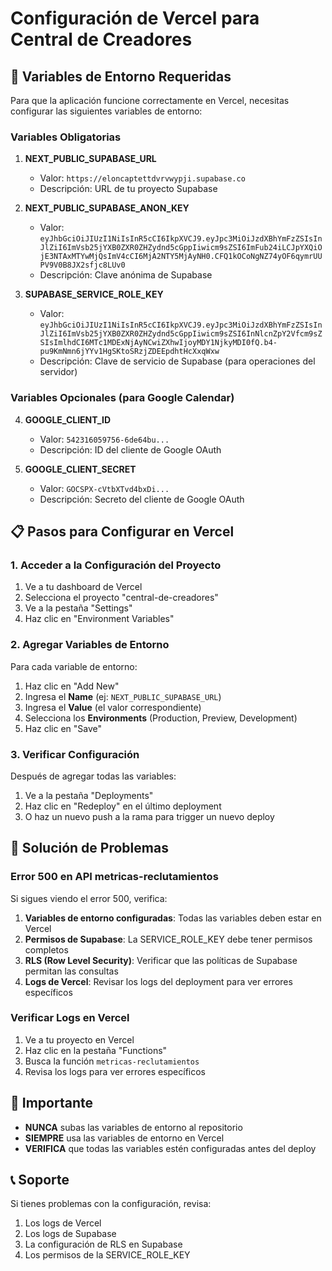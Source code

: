 # Configuración de Vercel para Central de Creadores

## 🚀 Variables de Entorno Requeridas

Para que la aplicación funcione correctamente en Vercel, necesitas configurar las siguientes variables de entorno:

### Variables Obligatorias

1. **NEXT_PUBLIC_SUPABASE_URL**
   - Valor: `https://eloncaptettdvrvwypji.supabase.co`
   - Descripción: URL de tu proyecto Supabase

2. **NEXT_PUBLIC_SUPABASE_ANON_KEY**
   - Valor: `eyJhbGciOiJIUzI1NiIsInR5cCI6IkpXVCJ9.eyJpc3MiOiJzdXBhYmFzZSIsInJlZiI6ImVsb25jYXB0ZXR0ZHZydnd5cGppIiwicm9sZSI6ImFub24iLCJpYXQiOjE3NTAxMTYwMjQsImV4cCI6MjA2NTY5MjAyNH0.CFQ1kOCoNgNZ74yOF6qymrUUPV9V0B8JX2sfjc8LUv0`
   - Descripción: Clave anónima de Supabase

3. **SUPABASE_SERVICE_ROLE_KEY**
   - Valor: `eyJhbGciOiJIUzI1NiIsInR5cCI6IkpXVCJ9.eyJpc3MiOiJzdXBhYmFzZSIsInJlZiI6ImVsb25jYXB0ZXR0ZHZydnd5cGppIiwicm9sZSI6InNlcnZpY2Vfcm9sZSIsImlhdCI6MTc1MDExNjAyNCwiZXhwIjoyMDY1NjkyMDI0fQ.b4-pu9KmNmn6jYYv1HgSKtoSRzjZDEEpdhtHcXxqWxw`
   - Descripción: Clave de servicio de Supabase (para operaciones del servidor)

### Variables Opcionales (para Google Calendar)

4. **GOOGLE_CLIENT_ID**
   - Valor: `542316059756-6de64bu...`
   - Descripción: ID del cliente de Google OAuth

5. **GOOGLE_CLIENT_SECRET**
   - Valor: `GOCSPX-cVtbXTvd4bxDi...`
   - Descripción: Secreto del cliente de Google OAuth

## 📋 Pasos para Configurar en Vercel

### 1. Acceder a la Configuración del Proyecto
1. Ve a tu dashboard de Vercel
2. Selecciona el proyecto "central-de-creadores"
3. Ve a la pestaña "Settings"
4. Haz clic en "Environment Variables"

### 2. Agregar Variables de Entorno
Para cada variable de entorno:

1. Haz clic en "Add New"
2. Ingresa el **Name** (ej: `NEXT_PUBLIC_SUPABASE_URL`)
3. Ingresa el **Value** (el valor correspondiente)
4. Selecciona los **Environments** (Production, Preview, Development)
5. Haz clic en "Save"

### 3. Verificar Configuración
Después de agregar todas las variables:

1. Ve a la pestaña "Deployments"
2. Haz clic en "Redeploy" en el último deployment
3. O haz un nuevo push a la rama para trigger un nuevo deploy

## 🔧 Solución de Problemas

### Error 500 en API metricas-reclutamientos

Si sigues viendo el error 500, verifica:

1. **Variables de entorno configuradas**: Todas las variables deben estar en Vercel
2. **Permisos de Supabase**: La SERVICE_ROLE_KEY debe tener permisos completos
3. **RLS (Row Level Security)**: Verificar que las políticas de Supabase permitan las consultas
4. **Logs de Vercel**: Revisar los logs del deployment para ver errores específicos

### Verificar Logs en Vercel

1. Ve a tu proyecto en Vercel
2. Haz clic en la pestaña "Functions"
3. Busca la función `metricas-reclutamientos`
4. Revisa los logs para ver errores específicos

## 🚨 Importante

- **NUNCA** subas las variables de entorno al repositorio
- **SIEMPRE** usa las variables de entorno en Vercel
- **VERIFICA** que todas las variables estén configuradas antes del deploy

## 📞 Soporte

Si tienes problemas con la configuración, revisa:
1. Los logs de Vercel
2. Los logs de Supabase
3. La configuración de RLS en Supabase
4. Los permisos de la SERVICE_ROLE_KEY
